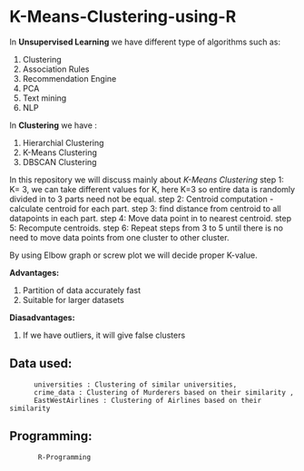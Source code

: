 # K-Means-Clustering-using-R

In **Unsupervised Learning** we have different type of algorithms such as:
1. Clustering
2. Association Rules
3. Recommendation Engine
4. PCA
5. Text mining
6. NLP


In **Clustering** we have :
1. Hierarchial Clustering
2. K-Means Clustering
3. DBSCAN Clustering

In this repository we will discuss mainly about *K-Means Clustering*
  step 1: K= 3, we can take different values for K, here K=3 so entire data is randomly divided in to 3 parts need not be equal.
  step 2: Centroid computation - calculate centroid for each part.
  step 3: find distance from centroid to all datapoints in each part.
  step 4: Move data point in to nearest centroid.
  step 5: Recompute centroids.
  step 6: Repeat steps from 3 to 5 until there is no need to move data points from one cluster to other cluster.
  
  By using Elbow graph or screw plot we will decide proper K-value.
  
  **Advantages:**
  1. Partition of data accurately fast
  2. Suitable for larger datasets
  
  **Diasadvantages:**
  1. If we have outliers, it will give false clusters

## Data used:
          universities : Clustering of similar universities,
          crime_data : Clustering of Murderers based on their similarity ,
          EastWestAirlines : Clustering of Airlines based on their similarity


##  Programming:
           R-Programming
